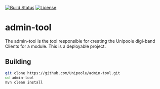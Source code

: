[![Build Status](https://travis-ci.org/Unipoole/admin-tool.svg?branch=master)](https://travis-ci.org/Unipoole/admin-tool)
[![License](https://img.shields.io/badge/License-ECL%202.0-blue.svg)](https://opensource.org/licenses/ECL-2.0)

# admin-tool
The admin-tool is the tool responsible for creating the Unipoole digi-band Clients for a module.
This is a deployable project.

## Building
```bash
git clone https://github.com/Unipoole/admin-tool.git
cd admin-tool
mvn clean install
```
